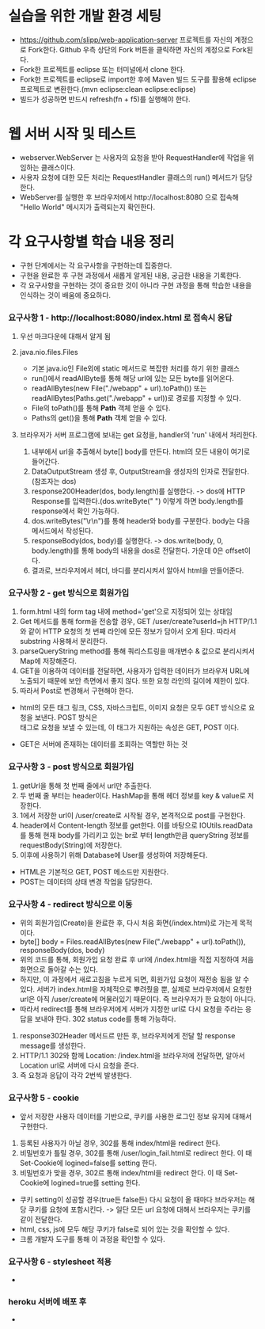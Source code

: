 # 실습을 위한 개발 환경 세팅
* https://github.com/slipp/web-application-server 프로젝트를 자신의 계정으로 Fork한다. Github 우측 상단의 Fork 버튼을 클릭하면 자신의 계정으로 Fork된다.
* Fork한 프로젝트를 eclipse 또는 터미널에서 clone 한다.
* Fork한 프로젝트를 eclipse로 import한 후에 Maven 빌드 도구를 활용해 eclipse 프로젝트로 변환한다.(mvn eclipse:clean eclipse:eclipse)
* 빌드가 성공하면 반드시 refresh(fn + f5)를 실행해야 한다.

# 웹 서버 시작 및 테스트
* webserver.WebServer 는 사용자의 요청을 받아 RequestHandler에 작업을 위임하는 클래스이다.
* 사용자 요청에 대한 모든 처리는 RequestHandler 클래스의 run() 메서드가 담당한다.
* WebServer를 실행한 후 브라우저에서 http://localhost:8080 으로 접속해 "Hello World" 메시지가 출력되는지 확인한다.

# 각 요구사항별 학습 내용 정리
* 구현 단계에서는 각 요구사항을 구현하는데 집중한다. 
* 구현을 완료한 후 구현 과정에서 새롭게 알게된 내용, 궁금한 내용을 기록한다.
* 각 요구사항을 구현하는 것이 중요한 것이 아니라 구현 과정을 통해 학습한 내용을 인식하는 것이 배움에 중요하다. 



### 요구사항 1 - http://localhost:8080/index.html 로 접속시 응답
1. 우선 마크다운에 대해서 알게 됨
2. java.nio.files.Files
   * 기본 java.io인 File외에 static 메서드로 복잡한 처리를 하기 위한 클래스
   * run()에서 readAllByte를 통해 해당 url에 있는 모든 byte를 읽어온다.
   * readAllBytes(new File("./webapp" + url).toPath()) 또는 readAllBytes(Paths.get("./webapp" + url))로 경로를 지정할 수 있다.
   * File의 toPath()를 통해 **Path** 객체 얻을 수 있다.
   * Paths의 get()을 통해 **Path** 객체 얻을 수 있다.

3. 브라우저가 서버 프로그램에 보내는 get 요청을, handler의 'run' 내에서 처리한다. 
   1. 내부에서 url을 추출해서 byte[] body를 만든다. html의 모든 내용이 여기로 들어간다.
   2. DataOutputStream 생성 후, OutputStream을 생성자의 인자로 전달한다.(참조자는 dos)
   3. response200Header(dos, body.length)를 실행한다. -> dos에 HTTP Response를 입력한다.(dos.writeByte(" ") 이렇게 하면 body.length를 response에서 확인 가능하다.
   4. dos.writeBytes("\r\n")를 통해 header와 body를 구분한다. body는 다음 메서드에서 작성된다.
   5. responseBody(dos, body)를 실행한다. -> dos.write(body, 0, body.length)를 통해 body의 내용을 dos로 전달한다. 가운데 0은 offset이다.
   6. 결과로, 브라우저에서 헤더, 바디를 분리시켜서 알아서 html을 만들어준다.

### 요구사항 2 - get 방식으로 회원가입
1. form.html 내의 form tag 내에 method='get'으로 지정되어 있는 상태임
2. Get 메서드를 통해 form을 전송할 경우, GET /user/create?userId=jh HTTP/1.1 와 같이 HTTP 요청의 첫 번째 라인에 모든 정보가 담아서 오게 된다. 따라서 substring 사용해서 분리한다.
3. parseQueryString method를 통해 쿼리스트링을 매개변수 & 값으로 분리시켜서 Map에 저장해준다.
4. GET을 이용하여 데이터를 전달하면, 사용자가 입력한 데이터가 브라우저 URL에 노출되기 때문에 보안 측면에서 좋지 않다. 또한 요청 라인의 길이에 제한이 있다.
5. 따라서 Post로 변경해서 구현해야 한다.

* html의 모든 <a> 태그 링크, CSS, 자바스크립트, 이미지 요청은 모두 GET 방식으로 요청을 보낸다. POST 방식은 <form>태그로 요청을 보낼 수 있는데, 이 태그가 지원하는 속성은 GET, POST 이다.
* GET은 서버에 존재하는 데이터를 조회하는 역할만 하는 것
  
### 요구사항 3 - post 방식으로 회원가입
1. getUrl을 통해 첫 번째 줄에서 url만 추출한다.
2. 두 번째 줄 부터는 header이다. HashMap을 통해 헤더 정보를 key & value로 저장한다.
3. 1에서 저장한 url이 /user/create로 시작될 경우, 본격적으로 post를 구현한다.
4. header에서 Content-length 정보를 get한다. 이를 바탕으로 IOUtils.readData를 통해 현재 body를 가리키고 있는 br로 부터 length만큼 queryString 정보를 requestBody(String)에 저장한다.
5. 이후에 사용하기 위해 Database에 User를 생성하여 저장해둔다.
* HTML은 기본적으 GET, POST 메소드만 지원한다.
* POST는 데이터의 상태 변경 작업을 담당한다.
  
### 요구사항 4 - redirect 방식으로 이동
* 위의 회원가입(Create)을 완료한 후, 다시 처음 화면(/index.html)로 가는게 목적이다.
* byte[] body = Files.readAllBytes(new File("./webapp" + url).toPath()), responseBody(dos, body)
* 위의 코드를 통해, 회원가입 요청 완료 후 url에 /index.html을 직접 지정하여 처음 화면으로 돌아갈 수는 있다.
* 하지만, 이 과정에서 새로고침을 누르게 되면, 회원가입 요청이 재전송 됨을 알 수 있다. 서버가 index.html을 자체적으로 뿌려줬을 뿐, 실제로 브라우저에서 요청한 url은 아직 /user/create에
  머물러있기 때문이다. 즉 브라우저가 한 요청이 아니다.
* 따라서 redirect를 통해 브라우저에게 서버가 지정한 url로 다시 요청을 주라는 응답을 보내야 한다. 302 status code를 통해 가능하다.
 
1. response302Header 메서드르 만든 후, 브라우저에게 전달 할 response message를 생성한다.
2. HTTP/1.1 302와 함께 Location: /index.html을 브라우저에 전달하면, 알아서 Location url로 서버에 다시 요청을 준다.
3. 즉 요청과 응답이 각각 2번씩 발생한다.

### 요구사항 5 - cookie
* 앞서 저장한 사용자 데이터를 기반으로, 쿠키를 사용한 로그인 정보 유지에 대해서 구현한다.
1. 등록된 사용자가 아닐 경우, 302를 통해 index/html을 redirect 한다.
2. 비밀번호가 틀릴 경우, 302를 통해 /user/login_fail.html로 redirect 한다. 이 때 Set-Cookie에 logined=false를 setting 한다.
3. 비밀번호가 맞을 경우, 302르 통해 index/html을 redirect 한다. 이 때 Set-Cookie에 logined=true를 setting 한다.
* 쿠키 setting이 성공할 경우(true든 false든) 다시 요청이 올 때마다 브라우저는 해당 쿠키를 요청에 포함시킨다. -> 일단 모든 url 요청에 대해서 브라우저는 쿠키를 같이 전달한다.
* html, css, js에 모두 해당 쿠키가 false로 되어 있는 것을 확인할 수 있다.
* 크롬 개발자 도구를 통해 이 과정을 확인할 수 있다.

### 요구사항 6 - stylesheet 적용
* 

### heroku 서버에 배포 후
* 
